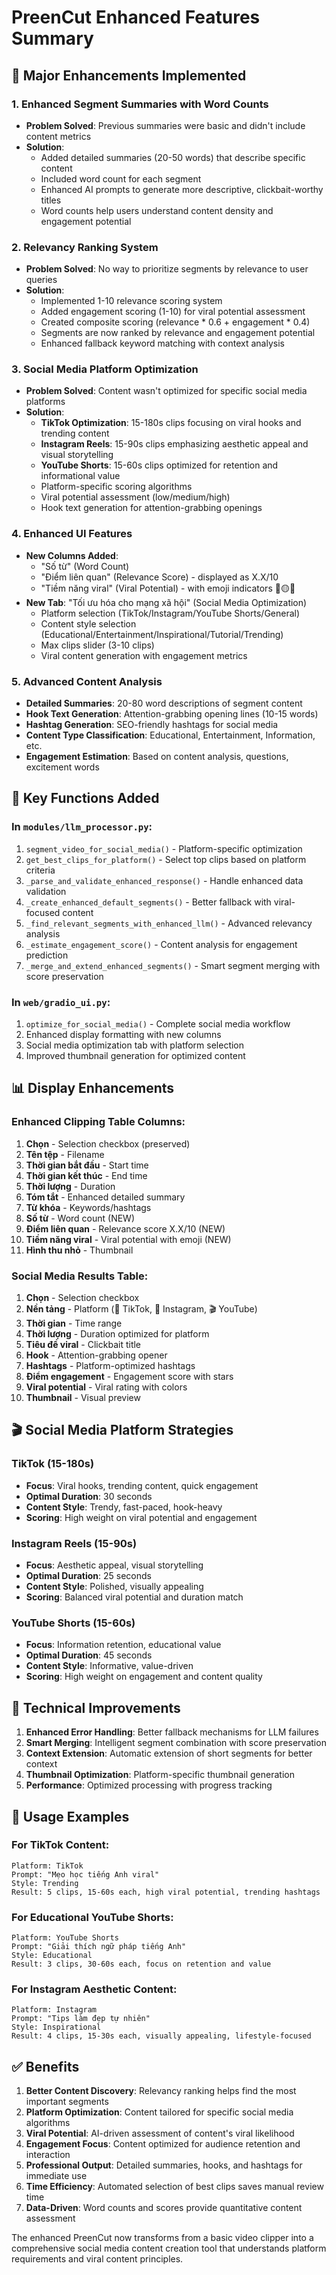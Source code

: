 # PreenCut Enhanced Features Summary

## 🚀 Major Enhancements Implemented

### 1. **Enhanced Segment Summaries with Word Counts**
- **Problem Solved**: Previous summaries were basic and didn't include content metrics
- **Solution**: 
  - Added detailed summaries (20-50 words) that describe specific content
  - Included word count for each segment 
  - Enhanced AI prompts to generate more descriptive, clickbait-worthy titles
  - Word counts help users understand content density and engagement potential

### 2. **Relevancy Ranking System**
- **Problem Solved**: No way to prioritize segments by relevance to user queries
- **Solution**:
  - Implemented 1-10 relevance scoring system
  - Added engagement scoring (1-10) for viral potential assessment
  - Created composite scoring (relevance * 0.6 + engagement * 0.4)
  - Segments are now ranked by relevance and engagement potential
  - Enhanced fallback keyword matching with context analysis

### 3. **Social Media Platform Optimization**
- **Problem Solved**: Content wasn't optimized for specific social media platforms
- **Solution**:
  - **TikTok Optimization**: 15-180s clips focusing on viral hooks and trending content
  - **Instagram Reels**: 15-90s clips emphasizing aesthetic appeal and visual storytelling
  - **YouTube Shorts**: 15-60s clips optimized for retention and informational value
  - Platform-specific scoring algorithms
  - Viral potential assessment (low/medium/high)
  - Hook text generation for attention-grabbing openings

### 4. **Enhanced UI Features**
- **New Columns Added**:
  - "Số từ" (Word Count)
  - "Điểm liên quan" (Relevance Score) - displayed as X.X/10
  - "Tiềm năng viral" (Viral Potential) - with emoji indicators 🔵🟡🔴
- **New Tab**: "Tối ưu hóa cho mạng xã hội" (Social Media Optimization)
  - Platform selection (TikTok/Instagram/YouTube Shorts/General)
  - Content style selection (Educational/Entertainment/Inspirational/Tutorial/Trending)
  - Max clips slider (3-10 clips)
  - Viral content generation with engagement metrics

### 5. **Advanced Content Analysis**
- **Detailed Summaries**: 20-80 word descriptions of segment content
- **Hook Text Generation**: Attention-grabbing opening lines (10-15 words)
- **Hashtag Generation**: SEO-friendly hashtags for social media
- **Content Type Classification**: Educational, Entertainment, Information, etc.
- **Engagement Estimation**: Based on content analysis, questions, excitement words

## 🎯 Key Functions Added

### In `modules/llm_processor.py`:
1. `segment_video_for_social_media()` - Platform-specific optimization
2. `get_best_clips_for_platform()` - Select top clips based on platform criteria
3. `_parse_and_validate_enhanced_response()` - Handle enhanced data validation
4. `_create_enhanced_default_segments()` - Better fallback with viral-focused content
5. `_find_relevant_segments_with_enhanced_llm()` - Advanced relevancy analysis
6. `_estimate_engagement_score()` - Content analysis for engagement prediction
7. `_merge_and_extend_enhanced_segments()` - Smart segment merging with score preservation

### In `web/gradio_ui.py`:
1. `optimize_for_social_media()` - Complete social media workflow
2. Enhanced display formatting with new columns
3. Social media optimization tab with platform selection
4. Improved thumbnail generation for optimized content

## 📊 Display Enhancements

### Enhanced Clipping Table Columns:
1. **Chọn** - Selection checkbox (preserved)
2. **Tên tệp** - Filename
3. **Thời gian bắt đầu** - Start time  
4. **Thời gian kết thúc** - End time
5. **Thời lượng** - Duration
6. **Tóm tắt** - Enhanced detailed summary
7. **Từ khóa** - Keywords/hashtags
8. **Số từ** - Word count (NEW)
9. **Điểm liên quan** - Relevance score X.X/10 (NEW)
10. **Tiềm năng viral** - Viral potential with emoji (NEW)
11. **Hình thu nhỏ** - Thumbnail

### Social Media Results Table:
1. **Chọn** - Selection checkbox
2. **Nền tảng** - Platform (🎵 TikTok, 📸 Instagram, 🎬 YouTube)
3. **Thời gian** - Time range
4. **Thời lượng** - Duration optimized for platform
5. **Tiêu đề viral** - Clickbait title
6. **Hook** - Attention-grabbing opener
7. **Hashtags** - Platform-optimized hashtags
8. **Điểm engagement** - Engagement score with stars
9. **Viral potential** - Viral rating with colors
10. **Thumbnail** - Visual preview

## 🎬 Social Media Platform Strategies

### TikTok (15-180s)
- **Focus**: Viral hooks, trending content, quick engagement
- **Optimal Duration**: 30 seconds
- **Content Style**: Trendy, fast-paced, hook-heavy
- **Scoring**: High weight on viral potential and engagement

### Instagram Reels (15-90s)  
- **Focus**: Aesthetic appeal, visual storytelling
- **Optimal Duration**: 25 seconds
- **Content Style**: Polished, visually appealing
- **Scoring**: Balanced viral potential and duration match

### YouTube Shorts (15-60s)
- **Focus**: Information retention, educational value
- **Optimal Duration**: 45 seconds  
- **Content Style**: Informative, value-driven
- **Scoring**: High weight on engagement and content quality

## 🔧 Technical Improvements

1. **Enhanced Error Handling**: Better fallback mechanisms for LLM failures
2. **Smart Merging**: Intelligent segment combination with score preservation  
3. **Context Extension**: Automatic extension of short segments for better context
4. **Thumbnail Optimization**: Platform-specific thumbnail generation
5. **Performance**: Optimized processing with progress tracking

## 📱 Usage Examples

### For TikTok Content:
```
Platform: TikTok
Prompt: "Mẹo học tiếng Anh viral"
Style: Trending
Result: 5 clips, 15-60s each, high viral potential, trending hashtags
```

### For Educational YouTube Shorts:
```
Platform: YouTube Shorts  
Prompt: "Giải thích ngữ pháp tiếng Anh"
Style: Educational
Result: 3 clips, 30-60s each, focus on retention and value
```

### For Instagram Aesthetic Content:
```
Platform: Instagram
Prompt: "Tips làm đẹp tự nhiên" 
Style: Inspirational
Result: 4 clips, 15-30s each, visually appealing, lifestyle-focused
```

## ✅ Benefits

1. **Better Content Discovery**: Relevancy ranking helps find the most important segments
2. **Platform Optimization**: Content tailored for specific social media algorithms  
3. **Viral Potential**: AI-driven assessment of content's viral likelihood
4. **Engagement Focus**: Content optimized for audience retention and interaction
5. **Professional Output**: Detailed summaries, hooks, and hashtags for immediate use
6. **Time Efficiency**: Automated selection of best clips saves manual review time
7. **Data-Driven**: Word counts and scores provide quantitative content assessment

The enhanced PreenCut now transforms from a basic video clipper into a comprehensive social media content creation tool that understands platform requirements and viral content principles.
